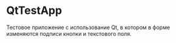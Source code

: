 # QtTestApp
Тестовое приложение с использование Qt, в котором в форме изменяются подписи кнопки и текстового поля.
